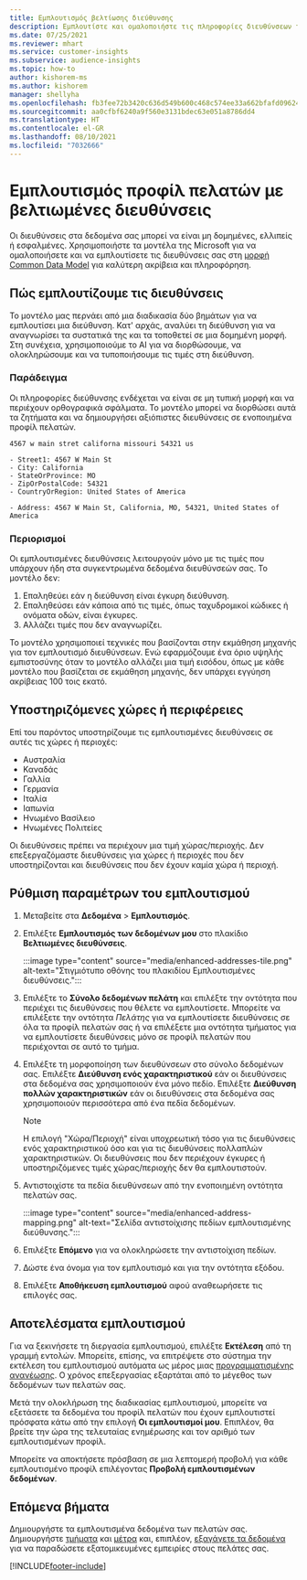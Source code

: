 ```yaml
---
title: Εμπλουτισμός βελτίωσης διεύθυνσης
description: Εμπλουτίστε και ομαλοποιήστε τις πληροφορίες διευθύνσεων των προφίλ πελατών με τα μοντέλα της Microsoft.
ms.date: 07/25/2021
ms.reviewer: mhart
ms.service: customer-insights
ms.subservice: audience-insights
ms.topic: how-to
author: kishorem-ms
ms.author: kishorem
manager: shellyha
ms.openlocfilehash: fb3fee72b3420c636d549b600c468c574ee33a662bfafd096247dfddf40150bd
ms.sourcegitcommit: aa0cfbf6240a9f560e3131bdec63e051a8786dd4
ms.translationtype: HT
ms.contentlocale: el-GR
ms.lasthandoff: 08/10/2021
ms.locfileid: "7032666"
---
```

# <a name="enrichment-of-customer-profiles-with-enhanced-addresses"></a>Εμπλουτισμός προφίλ πελατών με βελτιωμένες διευθύνσεις

Οι διευθύνσεις στα δεδομένα σας μπορεί να είναι μη δομημένες, ελλιπείς ή εσφαλμένες. Χρησιμοποιήστε τα μοντέλα της Microsoft για να ομαλοποιήσετε και να εμπλουτίσετε τις διευθύνσεις σας στη [μορφή Common Data Model](/common-data-model/schema/core/applicationcommon/address) για καλύτερη ακρίβεια και πληροφόρηση.

## <a name="how-we-enhance-addresses"></a>Πώς εμπλουτίζουμε τις διευθύνσεις

Το μοντέλο μας περνάει από μια διαδικασία δύο βημάτων για να εμπλουτίσει μια διεύθυνση. Κατ' αρχάς, αναλύει τη διεύθυνση για να αναγνωρίσει τα συστατικά της και τα τοποθετεί σε μια δομημένη μορφή. Στη συνέχεια, χρησιμοποιούμε το AI για να διορθώσουμε, να ολοκληρώσουμε και να τυποποιήσουμε τις τιμές στη διεύθυνση.

### <a name="example"></a>Παράδειγμα

Οι πληροφορίες διεύθυνσης ενδέχεται να είναι σε μη τυπική μορφή και να περιέχουν ορθογραφικά σφάλματα. Το μοντέλο μπορεί να διορθώσει αυτά τα ζητήματα και να δημιουργήσει αξιόπιστες διευθύνσεις σε ενοποιημένα προφίλ πελατών.

```Input
4567 w main stret californa missouri 54321 us
```

```Output
- Street1: 4567 W Main St
- City: California
- StateOrProvince: MO
- ZipOrPostalCode: 54321
- CountryOrRegion: United States of America

- Address: 4567 W Main St, California, MO, 54321, United States of America
```

### <a name="limitations"></a>Περιορισμοί

Οι εμπλουτισμένες διευθύνσεις λειτουργούν μόνο με τις τιμές που υπάρχουν ήδη στα συγκεντρωμένα δεδομένα διευθύνσεών σας. Το μοντέλο δεν: 

1. Επαληθεύει εάν η διεύθυνση είναι έγκυρη διεύθυνση.
2. Επαληθεύσει εάν κάποια από τις τιμές, όπως ταχυδρομικοί κώδικες ή ονόματα οδών, είναι έγκυρες.
3. Αλλάζει τιμές που δεν αναγνωρίζει.

Το μοντέλο χρησιμοποιεί τεχνικές που βασίζονται στην εκμάθηση μηχανής για τον εμπλουτισμό διευθύνσεων. Ενώ εφαρμόζουμε ένα όριο υψηλής εμπιστοσύνης όταν το μοντέλο αλλάζει μια τιμή εισόδου, όπως με κάθε μοντέλο που βασίζεται σε εκμάθηση μηχανής, δεν υπάρχει εγγύηση ακρίβειας 100 τοις εκατό.

## <a name="supported-countries-or-regions"></a>Υποστηριζόμενες χώρες ή περιφέρειες

Επί του παρόντος υποστηρίζουμε τις εμπλουτισμένες διευθύνσεις σε αυτές τις χώρες ή περιοχές: 

- Αυστραλία
- Καναδάς
- Γαλλία
- Γερμανία
- Ιταλία
- Ιαπωνία
- Ηνωμένο Βασίλειο
- Ηνωμένες Πολιτείες

Οι διευθύνσεις πρέπει να περιέχουν μια τιμή χώρας/περιοχής. Δεν επεξεργαζόμαστε διευθύνσεις για χώρες ή περιοχές που δεν υποστηρίζονται και διευθύνσεις που δεν έχουν καμία χώρα ή περιοχή.

## <a name="configure-the-enrichment"></a>Ρύθμιση παραμέτρων του εμπλουτισμού

1. Μεταβείτε στα **Δεδομένα** > **Εμπλουτισμός**.

1. Επιλέξτε **Εμπλουτισμός των δεδομένων μου** στο πλακίδιο **Βελτιωμένες διευθύνσεις**.

   :::image type="content" source="media/enhanced-addresses-tile.png" alt-text="Στιγμιότυπο οθόνης του πλακιδίου Εμπλουτισμένες διευθύνσεις.":::

1. Επιλέξτε το **Σύνολο δεδομένων πελάτη** και επιλέξτε την οντότητα που περιέχει τις διευθύνσεις που θέλετε να εμπλουτίσετε. Μπορείτε να επιλέξετε την οντότητα *Πελάτης* για να εμπλουτίσετε διευθύνσεις σε όλα τα προφίλ πελατών σας ή να επιλέξετε μια οντότητα τμήματος για να εμπλουτίσετε διευθύνσεις μόνο σε προφίλ πελατών που περιέχονται σε αυτό το τμήμα.

1. Επιλέξτε τη μορφοποίηση των διευθύνσεων στο σύνολο δεδομένων σας. Επιλέξτε **Διεύθυνση ενός χαρακτηριστικού** εάν οι διευθύνσεις στα δεδομένα σας χρησιμοποιούν ένα μόνο πεδίο. Επιλέξτε **Διεύθυνση πολλών χαρακτηριστικών** εάν οι διευθύνσεις στα δεδομένα σας χρησιμοποιούν περισσότερα από ένα πεδία δεδομένων.

   > [!NOTE]
   > Η επιλογή "Χώρα/Περιοχή" είναι υποχρεωτική τόσο για τις διευθύνσεις ενός χαρακτηριστικού όσο και για τις διευθύνσεις πολλαπλών χαρακτηριστικών. Οι διευθύνσεις που δεν περιέχουν έγκυρες ή υποστηριζόμενες τιμές χώρας/περιοχής δεν θα εμπλουτιστούν.

1.  Αντιστοιχίστε τα πεδία διευθύνσεων από την ενοποιημένη οντότητα πελατών σας.

    :::image type="content" source="media/enhanced-address-mapping.png" alt-text="Σελίδα αντιστοίχισης πεδίων εμπλουτισμένης διεύθυνσης.":::

1. Επιλέξτε **Επόμενο** για να ολοκληρώσετε την αντιστοίχιση πεδίων.

1. Δώστε ένα όνομα για τον εμπλουτισμό και για την οντότητα εξόδου.

1. Επιλέξτε **Αποθήκευση εμπλουτισμού** αφού αναθεωρήσετε τις επιλογές σας.

## <a name="enrichment-results"></a>Αποτελέσματα εμπλουτισμού

Για να ξεκινήσετε τη διεργασία εμπλουτισμού, επιλέξτε **Εκτέλεση** από τη γραμμή εντολών. Μπορείτε, επίσης, να επιτρέψετε στο σύστημα την εκτέλεση του εμπλουτισμού αυτόματα ως μέρος μιας [προγραμματισμένης ανανέωσης](system.md#schedule-tab). Ο χρόνος επεξεργασίας εξαρτάται από το μέγεθος των δεδομένων των πελατών σας.

Μετά την ολοκλήρωση της διαδικασίας εμπλουτισμού, μπορείτε να εξετάσετε τα δεδομένα του προφίλ πελατών που έχουν εμπλουτιστεί πρόσφατα κάτω από την επιλογή **Οι εμπλουτισμοί μου**. Επιπλέον, θα βρείτε την ώρα της τελευταίας ενημέρωσης και τον αριθμό των εμπλουτισμένων προφίλ.

Μπορείτε να αποκτήσετε πρόσβαση σε μια λεπτομερή προβολή για κάθε εμπλουτισμένο προφίλ επιλέγοντας **Προβολή εμπλουτισμένων δεδομένων**.

## <a name="next-steps"></a>Επόμενα βήματα

Δημιουργήστε τα εμπλουτισμένα δεδομένα των πελατών σας. Δημιουργήστε [τμήματα](segments.md) και [μέτρα](measures.md) και, επιπλέον, [εξαγάγετε τα δεδομένα](export-destinations.md) για να παραδώσετε εξατομικευμένες εμπειρίες στους πελάτες σας.

[!INCLUDE[footer-include](../includes/footer-banner.md)]

